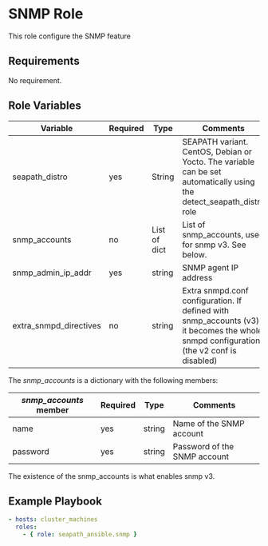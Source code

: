 # SNMP Role

This role configure the SNMP feature

## Requirements

No requirement.

## Role Variables

| Variable               | Required | Type         | Comments                                                                                                             |
|------------------------|----------|--------------|----------------------------------------------------------------------------------------------------------------------|
| seapath_distro         | yes      | String       | SEAPATH variant. CentOS, Debian or Yocto. The variable can be set automatically using the detect_seapath_distro role |
| snmp_accounts          | no       | List of dict | List of snmp_accounts, used for snmp v3. See below.                                                                  |
| snmp_admin_ip_addr     | yes      | string       | SNMP agent IP address                                                                                                |
| extra_snmpd_directives | no       | string       | Extra snmpd.conf configuration. If defined with snmp_accounts (v3), it becomes the whole snmpd configuration (the v2 conf is disabled)|

The *snmp_accounts* is a dictionary with the following members:

| *snmp_accounts* member | Required | Type   | Comments                     |
|------------------------|----------|--------|------------------------------|
| name                   | yes      | string | Name of the SNMP account     |
| password               | yes      | string | Password of the SNMP account |

The existence of the snmp_accounts is what enables snmp v3.

## Example Playbook

```yaml
- hosts: cluster_machines
  roles:
    - { role: seapath_ansible.snmp }
```

